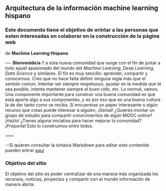 ## Arquitectura de la información machine learning hispano

### Este documento tiene el objetivo de orintar a las personas que esten interesadas en colaborar en la construcción de la página web
de **Machine Learning Hispano**. 


—-
**Bienvenido/a** !! a esta nueva comunidad que surge con el fin de juntar a todo aquel apasionado del mundo del *Machine Learning*,
*Deep Learning*, *Data Science* y similares. El fin es muy sencillo: aprender, compartir y conocernos. Creo que no hace falta definir 
ninguna regla más que el sentido común. Intentar ser siempre respetuoso,  ayudar en la medida que te sea posible, intenta mantener
siempre el buen rollo, etc. Lo normal, vamos.
Una componente importante para construir una buena comunidad es que esta aporte algo a sus componentes, y es por eso que es una 
buena cultura la de dar tanto como se reciba. Si encuentras un paper interesante o algún recurso que creas puede interesar
a alguien, ¡Genial! ¿Quieres montar un grupo de estudio para  compartir conocimientos de algún MOOC online? ¡Hazlo! 
¿Tienes alguna iniciativa para hacer mejorar la comunidad? ¡Proponla! Esto lo construimos entre todos.

===

--Si quieren consultar la sintaxis Markdown para editar este contenido pueden entrar [aquí](https://markdown.es/sintaxis-markdown/)

### Objetivo del sitio

El objetivo del sitio es poder centralizar de una manera más organizada los recursos, noticias, proyectos y compartir con el mundo 
información de manera abirta.

